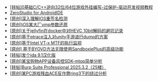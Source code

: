 + [[转帖]0基础C/C++逆向32位/64位游戏外挂编写-过保护-驱动开发视频教程](https://bbs.kanxue.com/thread-286955.htm)
+ [ZeroStudio for AndroidIDE](https://bbs.kanxue.com/thread-287187.htm)
+ [[原创]深入理解IOS重签名检测](https://bbs.kanxue.com/thread-287185.htm)
+ [[原创]iOS某大厂vmp参数还原](https://bbs.kanxue.com/thread-287163.htm)
+ [[原创]关于jellyfin在docker中对HEVC 10bit解码的避坑记录](https://bbs.kanxue.com/thread-287112.htm)
+ [[原创]基于ptrace注入对unity手游进行dump的方案](https://bbs.kanxue.com/thread-286222.htm)
+ [[原创]基于Intel VT-x MTF的执行监视](https://bbs.kanxue.com/thread-287146.htm)
+ [[原创] 基于BYOVD方法无限使用SandboxiePlus的高级功能](https://bbs.kanxue.com/thread-287189.htm)
+ [[转帖]发个ida 9.1汉化版](https://bbs.kanxue.com/thread-286390.htm)
+ [[原创]某宝购物APP设备风控SDK-mtop简单分析](https://bbs.kanxue.com/thread-284241.htm)
+ [[转帖]Burp Suite Professional 2025.3.2（25楼）](https://bbs.kanxue.com/thread-280744.htm)
+ [[原创]某PC游戏残血ACE反作弊ring3下的绕过分析](https://bbs.kanxue.com/thread-284667.htm)

